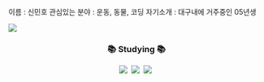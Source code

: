 이름 : 신민호
관심있는 분야 : 운동, 동물, 코딩
자기소개 : 대구내에 거주중인 05년생

<img src="https://img.shields.io/badge/Shin MIN ho-E34F26?style=for-the-badge&logo=HTM&logoColor=white">
<h3 align="center">📚 Studying 📚</h3>
<div align="center">
  <img src="https://img.shields.io/badge/korean-007ACC.svg?style=for-the-badge&logo=typescript&logoColor=white" />&nbsp
  <img src="https://img.shields.io/badge/i kepper%20-FF4154?style=for-the-badge&logo=react%20query&logoColor=white" />&nbsp
  <img src="https://img.shields.io/badge/c++-3578E5?style=for-the-badge&logo=recoil&logoColor=white" />&nbsp
</div>
